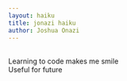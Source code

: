 ```yaml
---
layout: haiku
title: jonazi haiku
author: Joshua Onazi
---
```


<br>
Learning to code makes me smile<br>
Useful for future<br>